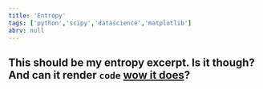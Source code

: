 ```yaml
---
title: 'Entropy'
tags: ['python','scipy','datascience','matplotlib']
abrv: null
---
```

This should be my entropy excerpt. Is it though? And can it render `code` [wow it does]()?
---


